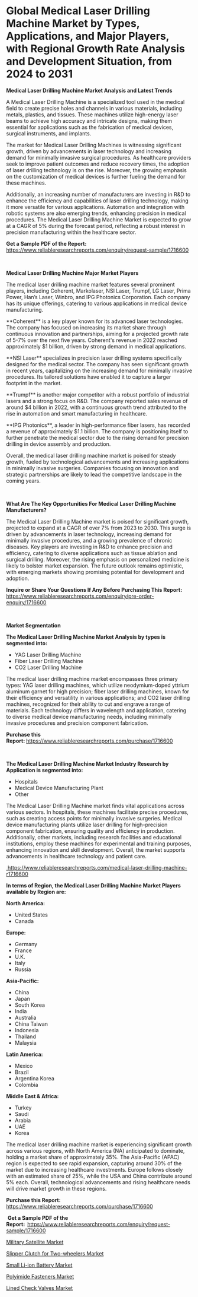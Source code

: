 <p><h1>Global Medical Laser Drilling Machine Market by Types, Applications, and Major Players, with Regional Growth Rate Analysis and Development Situation, from 2024 to 2031</h1></p><p><strong>Medical Laser Drilling Machine Market Analysis and Latest Trends</strong></p>
<p><p>A Medical Laser Drilling Machine is a specialized tool used in the medical field to create precise holes and channels in various materials, including metals, plastics, and tissues. These machines utilize high-energy laser beams to achieve high accuracy and intricate designs, making them essential for applications such as the fabrication of medical devices, surgical instruments, and implants.</p><p>The market for Medical Laser Drilling Machines is witnessing significant growth, driven by advancements in laser technology and increasing demand for minimally invasive surgical procedures. As healthcare providers seek to improve patient outcomes and reduce recovery times, the adoption of laser drilling technology is on the rise. Moreover, the growing emphasis on the customization of medical devices is further fueling the demand for these machines.</p><p>Additionally, an increasing number of manufacturers are investing in R&D to enhance the efficiency and capabilities of laser drilling technology, making it more versatile for various applications. Automation and integration with robotic systems are also emerging trends, enhancing precision in medical procedures. The Medical Laser Drilling Machine Market is expected to grow at a CAGR of 5% during the forecast period, reflecting a robust interest in precision manufacturing within the healthcare sector.</p></p>
<p><strong>Get a Sample PDF of the Report:&nbsp;</strong> <a href="https://www.reliableresearchreports.com/enquiry/request-sample/1716600?utm_campaign=36&utm_medium=2&utm_source=Github&utm_content=ia&utm_term=13102024&utm_id=medical-laser-drilling-machine">https://www.reliableresearchreports.com/enquiry/request-sample/1716600</a></p>
<p>&nbsp;</p>
<p><strong>Medical Laser Drilling Machine Major Market Players</strong></p>
<p><p>The medical laser drilling machine market features several prominent players, including Coherent, Markolaser, NSI Laser, Trumpf, LG Laser, Prima Power, Han’s Laser, Winbro, and IPG Photonics Corporation. Each company has its unique offerings, catering to various applications in medical device manufacturing.</p><p>**Coherent** is a key player known for its advanced laser technologies. The company has focused on increasing its market share through continuous innovation and partnerships, aiming for a projected growth rate of 5-7% over the next five years. Coherent's revenue in 2022 reached approximately $1 billion, driven by strong demand in medical applications.</p><p>**NSI Laser** specializes in precision laser drilling systems specifically designed for the medical sector. The company has seen significant growth in recent years, capitalizing on the increasing demand for minimally invasive procedures. Its tailored solutions have enabled it to capture a larger footprint in the market.</p><p>**Trumpf** is another major competitor with a robust portfolio of industrial lasers and a strong focus on R&D. The company reported sales revenue of around $4 billion in 2022, with a continuous growth trend attributed to the rise in automation and smart manufacturing in healthcare.</p><p>**IPG Photonics**, a leader in high-performance fiber lasers, has recorded a revenue of approximately $1.1 billion. The company is positioning itself to further penetrate the medical sector due to the rising demand for precision drilling in device assembly and production.</p><p>Overall, the medical laser drilling machine market is poised for steady growth, fueled by technological advancements and increasing applications in minimally invasive surgeries. Companies focusing on innovation and strategic partnerships are likely to lead the competitive landscape in the coming years.</p></p>
<p>&nbsp;</p>
<p><strong>What Are The Key Opportunities For Medical Laser Drilling Machine Manufacturers?</strong></p>
<p><p>The Medical Laser Drilling Machine market is poised for significant growth, projected to expand at a CAGR of over 7% from 2023 to 2030. This surge is driven by advancements in laser technology, increasing demand for minimally invasive procedures, and a growing prevalence of chronic diseases. Key players are investing in R&D to enhance precision and efficiency, catering to diverse applications such as tissue ablation and surgical drilling. Moreover, the rising emphasis on personalized medicine is likely to bolster market expansion. The future outlook remains optimistic, with emerging markets showing promising potential for development and adoption.</p></p>
<p><strong>Inquire or Share Your Questions If Any Before Purchasing This Report:</strong> <a href="https://www.reliableresearchreports.com/enquiry/pre-order-enquiry/1716600?utm_campaign=36&utm_medium=2&utm_source=Github&utm_content=ia&utm_term=13102024&utm_id=medical-laser-drilling-machine">https://www.reliableresearchreports.com/enquiry/pre-order-enquiry/1716600</a></p>
<p>&nbsp;</p>
<p><strong>Market Segmentation</strong></p>
<p><strong>The Medical Laser Drilling Machine Market Analysis by types is segmented into:</strong></p>
<p><ul><li>YAG Laser Drilling Machine</li><li>Fiber Laser Drilling Machine</li><li>CO2 Laser Drilling Machine</li></ul></p>
<p><p>The medical laser drilling machine market encompasses three primary types: YAG laser drilling machines, which utilize neodymium-doped yttrium aluminum garnet for high precision; fiber laser drilling machines, known for their efficiency and versatility in various applications; and CO2 laser drilling machines, recognized for their ability to cut and engrave a range of materials. Each technology differs in wavelength and application, catering to diverse medical device manufacturing needs, including minimally invasive procedures and precision component fabrication.</p></p>
<p><strong>Purchase this Report:&nbsp;</strong><a href="https://www.reliableresearchreports.com/purchase/1716600?utm_campaign=36&utm_medium=2&utm_source=Github&utm_content=ia&utm_term=13102024&utm_id=medical-laser-drilling-machine">https://www.reliableresearchreports.com/purchase/1716600</a></p>
<p>&nbsp;</p>
<p><strong>The Medical Laser Drilling Machine Market Industry Research by Application is segmented into:</strong></p>
<p><ul><li>Hospitals</li><li>Medical Device Manufacturing Plant</li><li>Other</li></ul></p>
<p><p>The Medical Laser Drilling Machine market finds vital applications across various sectors. In hospitals, these machines facilitate precise procedures, such as creating access points for minimally invasive surgeries. Medical device manufacturing plants utilize laser drilling for high-precision component fabrication, ensuring quality and efficiency in production. Additionally, other markets, including research facilities and educational institutions, employ these machines for experimental and training purposes, enhancing innovation and skill development. Overall, the market supports advancements in healthcare technology and patient care.</p></p>
<p><a href="https://www.reliableresearchreports.com/medical-laser-drilling-machine-r1716600?utm_campaign=36&utm_medium=2&utm_source=Github&utm_content=ia&utm_term=13102024&utm_id=medical-laser-drilling-machine">&nbsp;https://www.reliableresearchreports.com/medical-laser-drilling-machine-r1716600</a></p>
<p><strong>In terms of Region, the Medical Laser Drilling Machine Market Players available by Region are:</strong></p>
<p>
    <p> <strong> North America: </strong>
        <ul>
            <li>United States</li>
            <li>Canada</li>
        </ul>
        </p> 
    <p> <strong> Europe: </strong>
        <ul>
            <li>Germany</li>
            <li>France</li>
            <li>U.K.</li>
            <li>Italy</li>
            <li>Russia</li>
        </ul>
        </p> 
    <p> <strong> Asia-Pacific: </strong>
        <ul>
            <li>China</li>
            <li>Japan</li>
            <li>South Korea</li>
            <li>India</li>
            <li>Australia</li>
            <li>China Taiwan</li>
            <li>Indonesia</li>
            <li>Thailand</li>
            <li>Malaysia</li>
        </ul>
        </p> 
    <p> <strong> Latin America: </strong>
        <ul>
            <li>Mexico</li>
            <li>Brazil</li>
            <li>Argentina Korea</li>
            <li>Colombia</li>
        </ul>
        </p> 
    <p> <strong> Middle East & Africa: </strong>
        <ul>
            <li>Turkey</li>
            <li>Saudi</li>
            <li>Arabia</li>
            <li>UAE</li>
            <li>Korea</li>
        </ul>
    </p>
    </p>
<p><p>The medical laser drilling machine market is experiencing significant growth across various regions, with North America (NA) anticipated to dominate, holding a market share of approximately 35%. The Asia-Pacific (APAC) region is expected to see rapid expansion, capturing around 30% of the market due to increasing healthcare investments. Europe follows closely with an estimated share of 25%, while the USA and China contribute around 5% each. Overall, technological advancements and rising healthcare needs will drive market growth in these regions.</p></p>
<p><strong>Purchase this Report: </strong><a href="https://www.reliableresearchreports.com/purchase/1716600?utm_campaign=36&utm_medium=2&utm_source=Github&utm_content=ia&utm_term=13102024&utm_id=medical-laser-drilling-machine">https://www.reliableresearchreports.com/purchase/1716600</a></p>
<p>&nbsp;<strong>Get a Sample PDF of the Report:&nbsp;&nbsp;</strong><a href="https://www.reliableresearchreports.com/enquiry/request-sample/1716600?utm_campaign=36&utm_medium=2&utm_source=Github&utm_content=ia&utm_term=13102024&utm_id=medical-laser-drilling-machine">https://www.reliableresearchreports.com/enquiry/request-sample/1716600</a></p>
<p><strong></strong></p>
<p><p><a href="https://issuu.com/reportprime-2/docs/military-satellite-market-size-2030_9ed6797ade2a5c?utm_campaign=36&utm_medium=2&utm_source=Github&utm_content=ia&utm_term=13102024&utm_id=medical-laser-drilling-machine">Military Satellite Market</a></p><p><a href="https://www.linkedin.com/pulse/exploring-slipper-clutch-two-wheelers-market-dynamics-revenue-omzkc?utm_campaign=36&utm_medium=2&utm_source=Github&utm_content=ia&utm_term=13102024&utm_id=medical-laser-drilling-machine">Slipper Clutch for Two-wheelers Market</a></p><p><a href="https://www.linkedin.com/pulse/analyzing-small-li-ion-battery-market-dynamics-growth-drivers-fkvdc?utm_campaign=36&utm_medium=2&utm_source=Github&utm_content=ia&utm_term=13102024&utm_id=medical-laser-drilling-machine">Small Li-ion Battery Market</a></p><p><a href="https://github.com/SanjidaKhan901/Market-Research-Report-List-1/blob/main/polyimide-fasteners-market.md?utm_campaign=36&utm_medium=2&utm_source=Github&utm_content=ia&utm_term=13102024&utm_id=medical-laser-drilling-machine">Polyimide Fasteners Market</a></p><p><a href="https://github.com/AngelaWalsh696/Market-Research-Report-List-1/blob/main/lined-check-valves-market.md?utm_campaign=36&utm_medium=2&utm_source=Github&utm_content=ia&utm_term=13102024&utm_id=medical-laser-drilling-machine">Lined Check Valves Market</a></p></p>